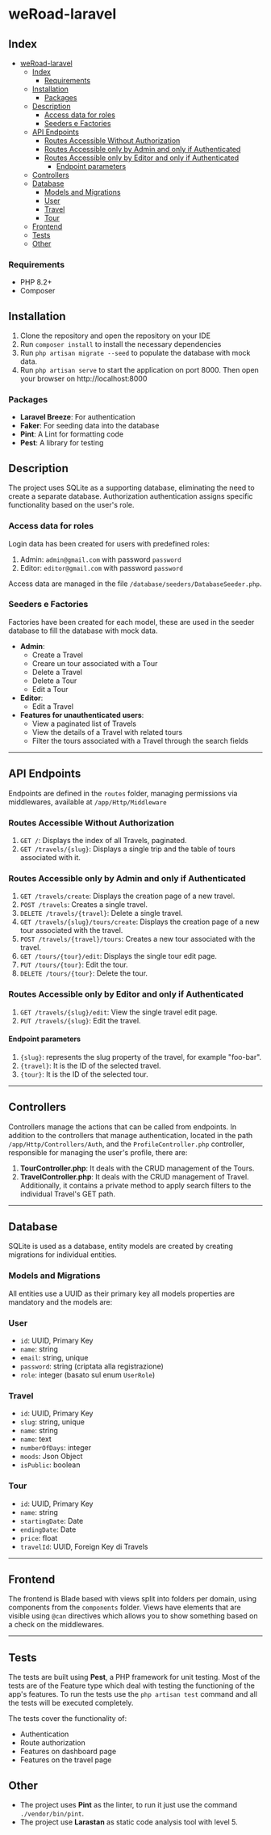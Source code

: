 # weRoad-laravel

## Index 
- [weRoad-laravel](#weroad-laravel)
  - [Index](#index)
    - [Requirements](#requirements)
  - [Installation](#installation)
    - [Packages](#packages)
  - [Description](#description)
    - [Access data for roles](#access-data-for-roles)
    - [Seeders e Factories](#seeders-e-factories)
  - [API Endpoints](#api-endpoints)
    - [Routes Accessible Without Authorization](#routes-accessible-without-authorization)
    - [Routes Accessible only by Admin and only if Authenticated](#routes-accessible-only-by-admin-and-only-if-authenticated)
    - [Routes Accessible only by Editor and only if Authenticated](#routes-accessible-only-by-editor-and-only-if-authenticated)
      - [Endpoint parameters](#endpoint-parameters)
  - [Controllers](#controllers)
  - [Database](#database)
    - [Models and Migrations](#models-and-migrations)
    - [User](#user)
    - [Travel](#travel)
    - [Tour](#tour)
  - [Frontend](#frontend)
  - [Tests](#tests)
  - [Other](#other)


### Requirements

- PHP 8.2+
- Composer
## Installation

1. Clone the repository and open the repository on your IDE
2. Run `composer install` to install the necessary dependencies
3. Run `php artisan migrate --seed` to populate the database with mock data.
4. Run `php artisan serve` to  start the application on port 8000. Then open your browser on http://localhost:8000  
### Packages

- **Laravel Breeze**: For authentication
- **Faker**: For seeding data into the database
- **Pint**: A Lint for formatting code
- **Pest**: A library for testing
## Description

The project uses SQLite as a supporting database, eliminating the need to create a separate database. Authorization authentication assigns specific functionality based on the user's role.

### Access data for roles

Login data has been created for users with predefined roles:

1. Admin: `admin@gmail.com` with password `password`
2. Editor: `editor@gmail.com` with password `password`

Access data are managed in the file `/database/seeders/DatabaseSeeder.php`.
### Seeders e Factories
Factories have been created for each model, these are used in the seeder database to fill the database with mock data. 

- **Admin**:
    - Create a Travel
    - Creare un tour associated with a Tour
    - Delete a Travel
    - Delete a Tour
    - Edit a Tour
- **Editor**:
	- Edit a Travel
- **Features for unauthenticated users**:
	- View a paginated list of Travels
	- View the details of a Travel with related tours
	- Filter the tours associated with a Travel through the search fields
***
## API Endpoints
Endpoints are defined in the `routes` folder, managing permissions via middlewares, available at `/app/Http/Middleware`
### Routes Accessible Without Authorization
1. `GET /`: Displays the index of all Travels, paginated.
2. `GET /travels/{slug}`: Displays a single trip and the table of tours associated with it.
### Routes Accessible only by Admin and only if Authenticated
1. `GET /travels/create`: Displays the creation page of a new travel.
2. `POST /travels`: Creates a single travel.
3. `DELETE /travels/{travel}`: Delete a single travel.
4. `GET /travels/{slug}/tours/create`: Displays the creation page of a new tour associated with the travel.
5. `POST /travels/{travel}/tours`: Creates a new tour associated with the travel.
6. `GET /tours/{tour}/edit`: Displays the single tour edit page.
7. `PUT /tours/{tour}`: Edit the tour.
8. `DELETE /tours/{tour}`: Delete the tour.
### Routes Accessible only by Editor and only if Authenticated
1. `GET /travels/{slug}/edit`: View the single travel edit page.
2. `PUT /travels/{slug}`: Edit the travel.
#### Endpoint parameters

1. `{slug}`: represents the slug property of the travel, for example "foo-bar".
2. `{travel}`: It is the ID of the selected travel.
3. `{tour}`: It is the ID of the selected tour.
***
## Controllers
Controllers manage the actions that can be called from endpoints. In addition to the controllers that manage authentication, located in the path `/app/Http/Controllers/Auth`, and the `ProfileController.php` controller, responsible for managing the user's profile, there are:
1. **TourController.php**: It deals with the CRUD management of the Tours.
2. **TravelController.php**: It deals with the CRUD management of Travel. Additionally, it contains a private method to apply search filters to the individual Travel's GET path.
*** 
## Database
SQLite is used as a database, entity models are created by creating migrations for individual entities.
### Models and Migrations
All entities use a UUID as their primary key
all models properties are mandatory and the models are:
### User
- `id`: UUID, Primary Key
- `name`: string
- `email`: string, unique
- `password`: string (criptata alla registrazione)
- `role`: integer (basato sul enum `UserRole`)
### Travel
- `id`: UUID, Primary Key
- `slug`: string, unique
- `name`: string
- `name`: text
- `numberOfDays`: integer
- `moods`: Json Object
- `isPublic`: boolean
### Tour
- `id`: UUID, Primary Key
- `name`: string
- `startingDate`: Date
- `endingDate`: Date
- `price`: float
- `travelId`: UUID, Foreign Key di Travels
*** 
## Frontend
The frontend is Blade based with views split into folders per domain, using components from the `components` folder. Views have elements that are visible using `@can` directives which allows you to show something based on a check on the middlewares.
***
## Tests
The tests are built using **Pest**, a PHP framework for unit testing.
Most of the tests are of the Feature type which deal with testing the functioning of the app's features.
To run the tests use the `php artisan test` command and all the tests will be executed completely.

The tests cover the functionality of:
- Authentication
- Route authorization
- Features on dashboard page
- Features on the travel page

## Other
- The project uses **Pint** as the linter, to run it just use the command `./vendor/bin/pint`.
- The project use **Larastan** as static code analysis tool with level 5. 

